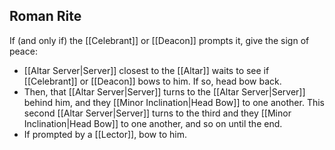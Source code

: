 ## Roman Rite
If (and only if) the [[Celebrant]] or [[Deacon]] prompts it, give the sign of peace:

- [[Altar Server|Server]] closest to the [[Altar]] waits to see if [[Celebrant]] or [[Deacon]] bows to him. If so, head bow back.
- Then, that [[Altar Server|Server]] turns to the [[Altar Server|Server]] behind him, and they [[Minor Inclination|Head Bow]] to one another. This second [[Altar Server|Server]] turns to the third and they [[Minor Inclination|Head Bow]] to one another, and so on until the end.
- If prompted by a [[Lector]], bow to him.
